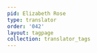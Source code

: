 ```yaml
---
pid: Elizabeth Rose
type: translator
order: '042'
layout: tagpage
collection: translator_tags
---
```

